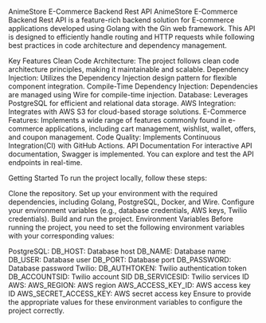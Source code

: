 
AnimeStore E-Commerce Backend Rest API
AnimeStore E-Commerce Backend Rest API is a feature-rich backend solution for E-commerce applications developed using Golang with the Gin web framework. This API is designed to efficiently handle routing and HTTP requests while following best practices in code architecture and dependency management.

Key Features 
Clean Code Architecture: The project follows clean code architecture principles, making it maintainable and scalable.
Dependency Injection: Utilizes the Dependency Injection design pattern for flexible component integration.
Compile-Time Dependency Injection: Dependencies are managed using Wire for compile-time injection.
Database: Leverages PostgreSQL for efficient and relational data storage.
AWS Integration: Integrates with AWS S3 for cloud-based storage solutions.
E-Commerce Features: Implements a wide range of features commonly found in e-commerce applications, including cart management, wishlist, wallet, offers, and coupon management.
Code Quality: Implements Continuous Integration(CI) with GitHub Actions.
API Documentation
For interactive API documentation, Swagger is implemented. You can explore and test the API endpoints in real-time.

Getting Started
To run the project locally, follow these steps:

Clone the repository.
Set up your environment with the required dependencies, including Golang, PostgreSQL, Docker, and Wire.
Configure your environment variables (e.g., database credentials, AWS keys, Twilio credentials).
Build and run the project.
Environment Variables
Before running the project, you need to set the following environment variables with your corresponding values:

PostgreSQL:
DB_HOST: Database host
DB_NAME: Database name
DB_USER: Database user
DB_PORT: Database port
DB_PASSWORD: Database password
Twilio:
DB_AUTHTOKEN: Twilio authentication token
DB_ACCOUNTSID: Twilio account SID
DB_SERVICESID: Twilio services ID
AWS:
AWS_REGION: AWS region
AWS_ACCESS_KEY_ID: AWS access key ID
AWS_SECRET_ACCESS_KEY: AWS secret access key
Ensure to provide the appropriate values for these environment variables to configure the project correctly.

